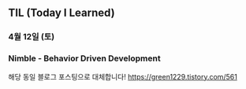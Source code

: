 ## TIL (Today I Learned)

### 4월 12일 (토)    
### Nimble - Behavior Driven Development
해당 동일 블로그 포스팅으로 대체합니다!
https://green1229.tistory.com/561   
